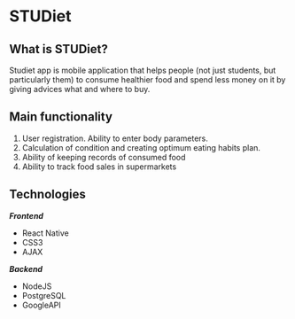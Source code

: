 # STUDiet
## What is STUDiet?
Studiet app is mobile application that helps people (not just students, but particularly them) to consume healthier food and spend less money on it by giving advices what and where to buy.
## Main functionality
1. User registration. Ability to enter body parameters.
2. Calculation of condition and creating optimum eating habits plan.
3. Ability of keeping records of consumed food
4. Ability to track food sales in supermarkets
## Technologies
___Frontend___
* React Native
* CSS3
* AJAX

___Backend___
* NodeJS
* PostgreSQL
* GoogleAPI

